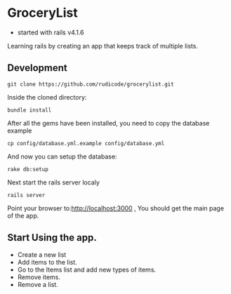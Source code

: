# GroceryList

- started with rails v4.1.6

Learning rails by creating an app that keeps track of multiple lists.

## Development

```
git clone https://github.com/rudicode/grocerylist.git
```

Inside the cloned directory:

```
bundle install
```

After all the gems have been installed, you need to copy the database example

```
cp config/database.yml.example config/database.yml
```

And now you can setup the database:

```
rake db:setup
```

Next start the rails server localy
```
rails server
```

Point your browser to:[http://localhost:3000](http://localhost:3000) , You should get the main page of the app.

## Start Using the app.

- Create a new list
- Add items to the list.
- Go to the Items list and add new types of items.
- Remove items.
- Remove a list.


